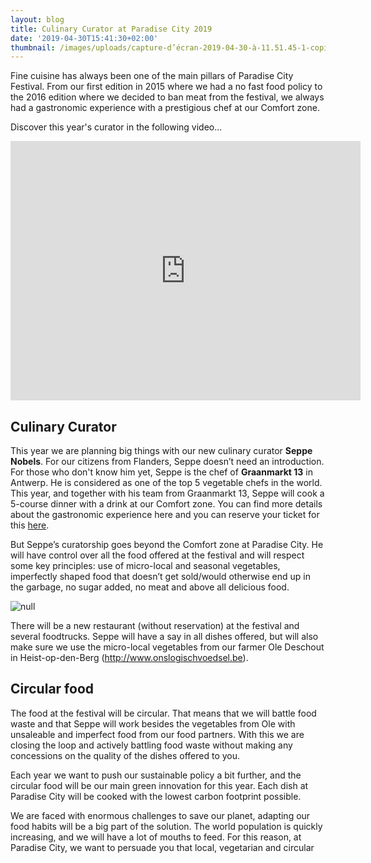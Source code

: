 ```yaml
---
layout: blog
title: Culinary Curator at Paradise City 2019
date: '2019-04-30T15:41:30+02:00'
thumbnail: /images/uploads/capture-d’écran-2019-04-30-à-11.51.45-1-copie.jpg
---
```

Fine cuisine has always been one of the main pillars of Paradise City Festival. From our first edition in 2015 where we had a no fast food policy to the 2016 edition where we decided to ban meat from the festival, we always had a gastronomic experience with a prestigious chef at our Comfort zone. 

Discover this year's curator in the following video...

<iframe width="560" height="415" src="https://www.youtube.com/embed/NYScuTI_PoI" frameborder="0" allow="accelerometer; autoplay; encrypted-media; gyroscope; picture-in-picture" allowfullscreen></iframe>

## Culinary Curator

This year we are planning big things with our new culinary curator **Seppe Nobels**. For our citizens from Flanders, Seppe doesn’t need an introduction. For those who don't know him yet, Seppe is the chef of **Graanmarkt 13** in Antwerp. He is considered as one of the top 5 vegetable chefs in the world. This year, and together with his team from Graanmarkt 13, Seppe will cook a 5-course dinner with a drink at our Comfort zone. You can find more details about the gastronomic experience here and you can reserve your ticket for this [here](https://shop.paylogic.com/124808/17501/tickets). 

But Seppe’s curatorship goes beyond the Comfort zone at Paradise City. He will have control over all the food offered at the festival and will respect some key principles: use of micro-local and seasonal vegetables, imperfectly shaped food that doesn’t get sold/would otherwise end up in the garbage, no sugar added, no meat and above all delicious food.  

![null](/images/uploads/foodsmall.jpg)

There will be a new restaurant (without reservation) at the festival and several foodtrucks. Seppe will have a say in all dishes offered, but will also make sure we use the micro-local vegetables from our farmer Ole Deschout in Heist-op-den-Berg (http://www.onslogischvoedsel.be). 

## Circular food

The food at the festival will be circular. That means that we will battle food waste and that Seppe will work besides the vegetables from Ole with unsaleable and imperfect food from our food partners. With this we are closing the loop and actively battling food waste without making any concessions on the quality of the dishes offered to you. 

Each year we want to push our sustainable policy a bit further, and the circular food will be our main green innovation for this year. Each dish at Paradise City will be cooked with the lowest carbon footprint possible.

We are faced with enormous challenges to save our planet, adapting our food habits will be a big part of the solution. The world population is quickly increasing, and we will have a lot of mouths to feed. For this reason, at Paradise City, we want to persuade you that local, vegetarian and circular
